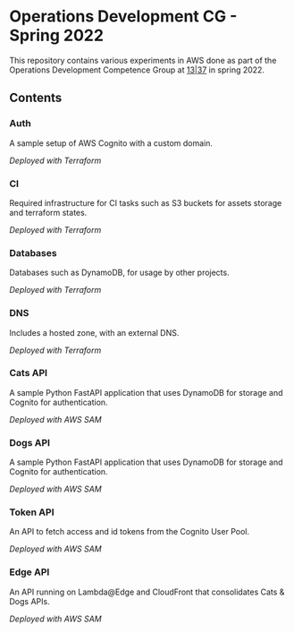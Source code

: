 # Operations Development CG - Spring 2022
This repository contains various experiments in AWS done as part of the Operations Development Competence Group at [13|37](https://1337.tech/) in spring 2022.

## Contents
### Auth
A sample setup of AWS Cognito with a custom domain.

*Deployed with Terraform*

### CI
Required infrastructure for CI tasks such as S3 buckets for assets storage and terraform states.

*Deployed with Terraform*

### Databases
Databases such as DynamoDB, for usage by other projects.

*Deployed with Terraform*

### DNS
Includes a hosted zone, with an external DNS.

*Deployed with Terraform*

### Cats API
A sample Python FastAPI application that uses DynamoDB for storage and Cognito for authentication.

*Deployed with AWS SAM*

### Dogs API
A sample Python FastAPI application that uses DynamoDB for storage and Cognito for authentication.

*Deployed with AWS SAM*

### Token API
An API to fetch access and id tokens from the Cognito User Pool.

*Deployed with AWS SAM*

### Edge API
An API running on Lambda@Edge and CloudFront that consolidates Cats & Dogs APIs.

*Deployed with AWS SAM*
